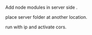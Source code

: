 Add node modules in server side .

place server folder at another location.

run with ip and activate cors.

